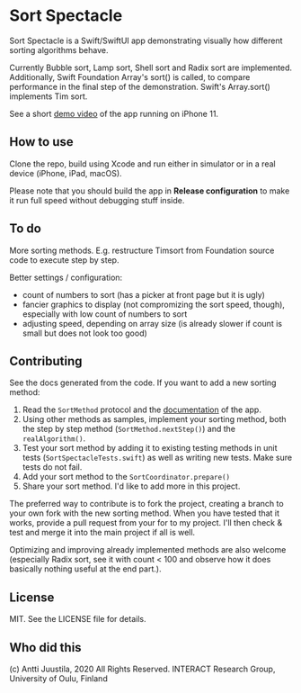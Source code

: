 # Sort Spectacle

Sort Spectacle is a Swift/SwiftUI app demonstrating visually how different sorting algorithms behave.

Currently Bubble sort, Lamp sort, Shell sort and Radix sort are implemented. Additionally, Swift Foundation Array's sort() is called, to compare performance in the final step of the demonstration. Swift's Array.sort() implements Tim sort.

See a short [demo video](https://youtu.be/5oQp6j5spfM) of the app running on iPhone 11.


## How to use

Clone the repo, build using Xcode and run either in simulator or in a real device (iPhone, iPad, macOS). 

Please note that you should build the app in **Release configuration** to make it run full speed without debugging stuff inside. 

## To do

More sorting methods. E.g. restructure Timsort from Foundation source code to execute step by step.

Better settings / configuration: 

- count of numbers to sort (has a picker at front page but it is ugly)
- fancier graphics to display (not compromizing the sort speed, though), especially with low count of numbers to sort
- adjusting speed, depending on array size (is already slower if count is small but does not look too good)

## Contributing

See the docs generated from the code. If you want to add a new sorting method:

1. Read the `SortMethod` protocol and the [documentation](https://anttijuu.github.io/SortSpectacle) of the app.
1. Using other methods as samples, implement your sorting method, both the step by step method (`SortMethod.nextStep()`) and the `realAlgorithm()`.
1. Test your sort method by adding it to existing testing methods in unit tests (`SortSpectacleTests.swift`) as well as writing new tests. Make sure tests do not fail.
1. Add your sort method to the `SortCoordinator.prepare()`
1. Share your sort method. I'd like to add more in this project.

The preferred way to contribute is to fork the project, creating a branch to your own fork with the new sorting method. When you have tested that it works, provide a pull request from your for to my project. I'll then check & test and merge it into the main project if all is well.

Optimizing and improving already implemented methods are also welcome (especially Radix sort, see it with count < 100 and observe how it does basically nothing useful at the end part.).

## License

MIT. See the LICENSE file for details.

## Who did this

(c) Antti Juustila, 2020 All Rights Reserved.
INTERACT Research Group, University of Oulu, Finland


